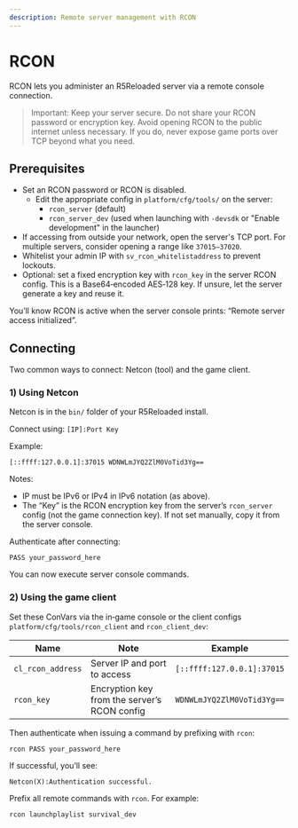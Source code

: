 ```yaml
---
description: Remote server management with RCON
---
```


# RCON

RCON lets you administer an R5Reloaded server via a remote console connection.

> Important: Keep your server secure. Do not share your RCON password or encryption key. Avoid opening RCON to the public internet unless necessary. If you do, never expose game ports over TCP beyond what you need.

## Prerequisites

- Set an RCON password or RCON is disabled.
  - Edit the appropriate config in `platform/cfg/tools/` on the server:
    - `rcon_server` (default)
    - `rcon_server_dev` (used when launching with `-devsdk` or "Enable development" in the launcher)
- If accessing from outside your network, open the server's TCP port. For multiple servers, consider opening a range like `37015–37020`.
- Whitelist your admin IP with `sv_rcon_whitelistaddress` to prevent lockouts.
- Optional: set a fixed encryption key with `rcon_key` in the server RCON config. This is a Base64‑encoded AES‑128 key. If unsure, let the server generate a key and reuse it.

You’ll know RCON is active when the server console prints: “Remote server access initialized”.

## Connecting

Two common ways to connect: Netcon (tool) and the game client.

### 1) Using Netcon

Netcon is in the `bin/` folder of your R5Reloaded install.

Connect using: `[IP]:Port Key`

Example:
```text
[::ffff:127.0.0.1]:37015 WDNWLmJYQ2ZlM0VoTid3Yg==
```

Notes:
- IP must be IPv6 or IPv4 in IPv6 notation (as above).
- The “Key” is the RCON encryption key from the server’s `rcon_server` config (not the game connection key). If not set manually, copy it from the server console.

Authenticate after connecting:
```text
PASS your_password_here
```

You can now execute server console commands.

### 2) Using the game client

Set these ConVars via the in‑game console or the client configs `platform/cfg/tools/rcon_client` and `rcon_client_dev`:

| Name              | Note                                                            | Example                    |
| ----------------- | --------------------------------------------------------------- | -------------------------- |
| `cl_rcon_address` | Server IP and port to access                                   | `[::ffff:127.0.0.1]:37015` |
| `rcon_key`        | Encryption key from the server’s RCON config                    | `WDNWLmJYQ2ZlM0VoTid3Yg==` |

Then authenticate when issuing a command by prefixing with `rcon`:
```text
rcon PASS your_password_here
```

If successful, you’ll see:
```text
Netcon(X):Authentication successful.
```

Prefix all remote commands with `rcon`. For example:
```text
rcon launchplaylist survival_dev
```


